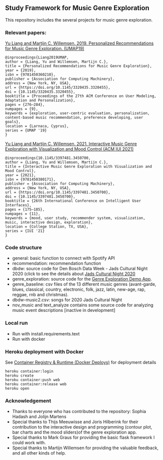 ## Study Framework for Music Genre Exploration
This repository includes the several projects for music genre exploration.

### Relevant papers:
[Yu Liang and Martijn C. Willemsen. 2019. Personalized 
Recommendations for Music Genre Exploration. (UMAP19)](https://dl.acm.org/doi/abs/10.1145/3320435.3320455)
  ```
  @inproceedings{Liang2019UMAP,
  author = {Liang, Yu and Willemsen, Martijn C.}, 
  title = {Personalized Recommendations for Music Genre Exploration}, 
  year = {2019}, 
  isbn = {9781450360210}, 
  publisher = {Association for Computing Machinery}, 
  address = {New York, NY, USA}, 
  url = {https://doi.org/10.1145/3320435.3320455}, 
  doi = {10.1145/3320435.3320455}, 
  booktitle = {Proceedings of the 27th ACM Conference on User Modeling, Adaptation and Personalization}, 
  pages = {276–284}, 
  numpages = {9}, 
  keywords = {exploration, user-centric evaluation, personalization, content-based music recommendation, preference developing, user goals}, 
  location = {Larnaca, Cyprus}, 
  series = {UMAP '19}
}
```

[Yu Liang and Martijn C. Willemsen. 2021. Interactive Music Genre Exploration with Visualization and Mood Control (ACM IUI 2021)](https://dl.acm.org/doi/abs/10.1145/3397481.3450700)
```
@inproceedings{10.1145/3397481.3450700,
author = {Liang, Yu and Willemsen, Martijn C.},
title = {Interactive Music Genre Exploration with Visualization and Mood Control},
year = {2021},
isbn = {9781450380171},
publisher = {Association for Computing Machinery},
address = {New York, NY, USA},
url = {https://doi.org/10.1145/3397481.3450700},
doi = {10.1145/3397481.3450700},
booktitle = {26th International Conference on Intelligent User Interfaces},
pages = {175–185},
numpages = {11},
keywords = {mood, user study, recommender system, visualization, music, interactive design, exploration},
location = {College Station, TX, USA},
series = {IUI '21}
}
```

### Code structure
- general: basic function to connect with Spotify API
- recommendation: recommendation function 
- dbdw: source code for Den Bosch Data Week - Jads Cultural Night 2020
  (click to see the details about [Jads Cultural Night 2020](https://www.denbosch.nl/nl/denboschdataweek/dinsdag)
- genre_exploration: source code for the [Genre Exploration Demo App](https://genre-explore-exp.herokuapp.com/).
- genre_baseline: csv files of the 13 different music genres (avant-garde, 
  blues, classical, country, electronic, folk, jazz, latin, new-age, rap, reggae, rnb and christmas).
- dbdw-music2.csv: songs for 2020 Jads Cultural Night
- nov_music and text_analyze contains some source code for analyzing music event descriptions [inactive in development]

### Local run
- Run with install.requirements.text
- Run with docker

### Heroku deployment with Docker
See [Container Registry & Runtime (Docker Deploys)](https://devcenter.heroku.com/articles/container-registry-and-runtime) for deployment details
```
heroku container:login
heroku create
heroku container:push web
heroku container:release web
heroku open
```

### Acknowledgement
- Thanks to everyone who has contributed to the repository: Sophia Hadash and Jolijn Martens
- Special thanks to Thijs Meeuwisse and Joris Hilberink for their contribution to the interactive design and programming
(contour plot, bar charts and the mood sliders)of the genre exploration app.
- Special thanks to Mark Graus for providing the basic flask framework I could work with.
- Special thanks to Martijn Willemsen for providing the valuable feedback, and all other kinds of help.
